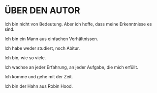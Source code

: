 # ÜBER DEN AUTOR

Ich bin nicht von Bedeutung. Aber ich hoffe, dass meine Erkenntnisse es sind.

Ich bin ein Mann aus einfachen Verhältnissen.

Ich habe weder studiert, noch Abitur.

Ich bin, wie so viele.

Ich wachse an jeder Erfahrung, an jeder Aufgabe, die mich erfüllt.

Ich komme und gehe mit der Zeit.

Ich bin der Hahn aus Robin Hood.
